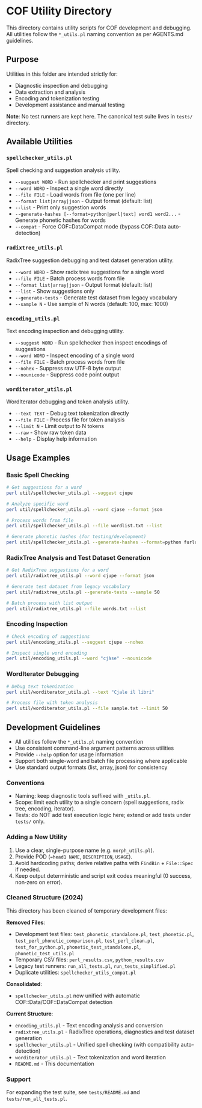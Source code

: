 # COF Utility Directory

This directory contains utility scripts for COF development and debugging. All utilities follow the `*_utils.pl` naming convention as per AGENTS.md guidelines.

## Purpose

Utilities in this folder are intended strictly for:
- Diagnostic inspection and debugging
- Data extraction and analysis  
- Encoding and tokenization testing
- Development assistance and manual testing

**Note**: No test runners are kept here. The canonical test suite lives in `tests/` directory.

## Available Utilities

### `spellchecker_utils.pl`
Spell checking and suggestion analysis utility.
- `--suggest WORD` - Run spellchecker and print suggestions
- `--word WORD` - Inspect a single word directly  
- `--file FILE` - Load words from file (one per line)
- `--format list|array|json` - Output format (default: list)
- `--list` - Print only suggestion words
- `--generate-hashes [--format=python|perl|text] word1 word2...` - Generate phonetic hashes for words
- `--compat` - Force COF::DataCompat mode (bypass COF::Data auto-detection)

### `radixtree_utils.pl`  
RadixTree suggestion debugging and test dataset generation utility.
- `--word WORD` - Show radix tree suggestions for a single word
- `--file FILE` - Batch process words from file
- `--format list|array|json` - Output format (default: list)
- `--list` - Show suggestions only
- `--generate-tests` - Generate test dataset from legacy vocabulary
- `--sample N` - Use sample of N words (default: 100, max: 1000)

### `encoding_utils.pl`
Text encoding inspection and debugging utility.
- `--suggest WORD` - Run spellchecker then inspect encodings of suggestions
- `--word WORD` - Inspect encoding of a single word
- `--file FILE` - Batch process words from file
- `--nohex` - Suppress raw UTF-8 byte output
- `--nounicode` - Suppress code point output

### `worditerator_utils.pl`
WordIterator debugging and token analysis utility.
- `--text TEXT` - Debug text tokenization directly
- `--file FILE` - Process file for token analysis
- `--limit N` - Limit output to N tokens
- `--raw` - Show raw token data
- `--help` - Display help information

## Usage Examples

### Basic Spell Checking
```bash
# Get suggestions for a word
perl util/spellchecker_utils.pl --suggest cjupe

# Analyze specific word  
perl util/spellchecker_utils.pl --word cjase --format json

# Process words from file
perl util/spellchecker_utils.pl --file wordlist.txt --list

# Generate phonetic hashes (for testing/development)
perl util/spellchecker_utils.pl --generate-hashes --format=python furlan cjase lenghe
```

### RadixTree Analysis and Test Dataset Generation
```bash
# Get RadixTree suggestions for a word
perl util/radixtree_utils.pl --word cjupe --format json

# Generate test dataset from legacy vocabulary
perl util/radixtree_utils.pl --generate-tests --sample 50

# Batch process with list output
perl util/radixtree_utils.pl --file words.txt --list
```

### Encoding Inspection
```bash
# Check encoding of suggestions
perl util/encoding_utils.pl --suggest cjupe --nohex

# Inspect single word encoding
perl util/encoding_utils.pl --word "cjàse" --nounicode
```

### WordIterator Debugging
```bash
# Debug text tokenization
perl util/worditerator_utils.pl --text "Cjale il libri"

# Process file with token analysis
perl util/worditerator_utils.pl --file sample.txt --limit 50
```

## Development Guidelines

- All utilities follow the `*_utils.pl` naming convention
- Use consistent command-line argument patterns across utilities
- Provide `--help` option for usage information
- Support both single-word and batch file processing where applicable
- Use standard output formats (list, array, json) for consistency

### Conventions
- Naming: keep diagnostic tools suffixed with `_utils.pl`.
- Scope: limit each utility to a single concern (spell suggestions, radix tree, encoding, iterator).
- Tests: do NOT add test execution logic here; extend or add tests under `tests/` only.

### Adding a New Utility
1. Use a clear, single-purpose name (e.g. `morph_utils.pl`).
2. Provide POD (`=head1 NAME`, `DESCRIPTION`, `USAGE`).
3. Avoid hardcoding paths; derive relative paths with `FindBin` + `File::Spec` if needed.
4. Keep output deterministic and script exit codes meaningful (0 success, non‑zero on error).

### Cleaned Structure (2024)
This directory has been cleaned of temporary development files:

**Removed Files**:
- Development test files: `test_phonetic_standalone.pl`, `test_phonetic.pl`, `test_perl_phonetic_comparison.pl`, `test_perl_clean.pl`, `test_for_python.pl`, `phonetic_test_standalone.pl`, `phonetic_test_utils.pl`
- Temporary CSV files: `perl_results.csv`, `python_results.csv`
- Legacy test runners: `run_all_tests.pl`, `run_tests_simplified.pl`
- Duplicate utilities: `spellchecker_utils_compat.pl`

**Consolidated**:
- `spellchecker_utils.pl` now unified with automatic COF::Data/COF::DataCompat detection

**Current Structure**:
- `encoding_utils.pl` - Text encoding analysis and conversion
- `radixtree_utils.pl` - RadixTree operations, diagnostics and test dataset generation
- `spellchecker_utils.pl` - Unified spell checking (with compatibility auto-detection)
- `worditerator_utils.pl` - Text tokenization and word iteration
- `README.md` - This documentation

### Support
For expanding the test suite, see `tests/README.md` and `tests/run_all_tests.pl`.